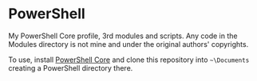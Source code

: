 # PowerShell
My PowerShell Core profile, 3rd modules and scripts. Any code in the Modules
directory is not mine and under the original authors' copyrights.

To use, install [PowerShell Core](https://github.com/PowerShell/PowerShell) and
clone this repository into `~\Documents` creating a PowerShell directory there.
